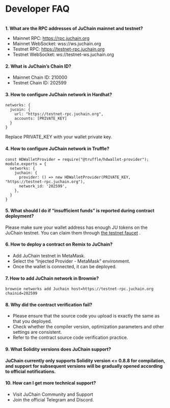 # Developer FAQ

\
**1. What are the RPC addresses of JuChain mainnet and testnet?**

* Mainnet RPC: https://rpc.juchain.org
* Mainnet WebSocket: wss://ws.juchain.org
* Testnet RPC: https://testnet-rpc.juchain.org
* Testnet WebSocket: ws://testnet-ws.juchain.org

#### 2. What is JuChain’s Chain ID? <a href="#id-2.-juchain-de-chain-id-shi-duo-shao" id="id-2.-juchain-de-chain-id-shi-duo-shao"></a>

* Mainnet Chain ID: 210000
* Testnet Chain ID: 202599

#### 3. How to configure JuChain network in Hardhat? <a href="#id-3.-ru-he-zai-hardhat-zhong-pei-zhi-juchain-wang-luo" id="id-3.-ru-he-zai-hardhat-zhong-pei-zhi-juchain-wang-luo"></a>

```
networks: {
  jucoin: {
    url: "https://testnet-rpc.juchain.org",
    accounts: [PRIVATE_KEY]
  }
}
```

&#x20;Replace PRIVATE\_KEY with your wallet private key.

#### 4. How to configure JuChain network in Truffle? <a href="#id-4.-ru-he-zai-truffle-zhong-pei-zhi-juchain-wang-luo" id="id-4.-ru-he-zai-truffle-zhong-pei-zhi-juchain-wang-luo"></a>

```
const HDWalletProvider = require("@truffle/hdwallet-provider");
module.exports = {
  networks: {
    juchain: {
      provider: () => new HDWalletProvider(PRIVATE_KEY, "https://testnet-rpc.juchain.org"),
      network_id: '202599',
    },
  }
}
```

#### 5. What should I do if “insufficient funds” is reported during contract deployment? <a href="#id-5.-he-yue-bu-shu-shi-bao-insufficient-funds-zen-me-ban" id="id-5.-he-yue-bu-shu-shi-bao-insufficient-funds-zen-me-ban"></a>

Please make sure your wallet address has enough JU tokens on the JuChain testnet. You can claim them through [the testnet faucet](https://juchain.gitbook.io/juchain-docs/zh/ecosystem/ce-shi-wang-shui-long-tou) .

#### 6. How to deploy a contract on Remix to JuChain? <a href="#id-6.-ru-he-zai-remix-shang-bu-shu-he-yue-dao-juchain" id="id-6.-ru-he-zai-remix-shang-bu-shu-he-yue-dao-juchain"></a>

* Add JuChain testnet in MetaMask.
* Select the “Injected Provider - MetaMask” environment.
* Once the wallet is connected, it can be deployed.

#### 7. How to add JuChain network in Brownie? <a href="#id-7.-ru-he-zai-brownie-zhong-tian-jia-juchain-wang-luo" id="id-7.-ru-he-zai-brownie-zhong-tian-jia-juchain-wang-luo"></a>

`brownie networks add Juchain host=https://testnet-rpc.juchain.org chainid=202599`

#### 8. Why did the contract verification fail? <a href="#id-8.-wei-shen-me-he-yue-yan-zheng-shi-bai" id="id-8.-wei-shen-me-he-yue-yan-zheng-shi-bai"></a>

* Please ensure that the source code you upload is exactly the same as that you deployed.
* Check whether the compiler version, optimization parameters and other settings are consistent.
* &#x20;Refer to the contract source code verification practice.

#### 9. What Solidity versions does JuChain support? <a href="#id-9.-juchain-zhi-chi-na-xie-solidity-ban-ben" id="id-9.-juchain-zhi-chi-na-xie-solidity-ban-ben"></a>

**JuChain currently only supports Solidity version <= 0.8.8 for compilation, and support for subsequent versions will be gradually opened according to official notifications.**

#### &#x20;10. How can I get more technical support? <a href="#id-10.-ru-he-huo-qu-geng-duo-ji-shu-zhi-chi" id="id-10.-ru-he-huo-qu-geng-duo-ji-shu-zhi-chi"></a>

* Visit JuChain Community and Support
* Join the official Telegram and Discord.

